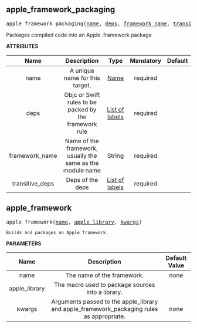 <!-- Generated with Stardoc: http://skydoc.bazel.build -->

<a name="#apple_framework_packaging"></a>

## apple_framework_packaging

<pre>
apple_framework_packaging(<a href="#apple_framework_packaging-name">name</a>, <a href="#apple_framework_packaging-deps">deps</a>, <a href="#apple_framework_packaging-framework_name">framework_name</a>, <a href="#apple_framework_packaging-transitive_deps">transitive_deps</a>)
</pre>

Packages compiled code into an Apple .framework package

**ATTRIBUTES**


| Name  | Description | Type | Mandatory | Default |
| :-------------: | :-------------: | :-------------: | :-------------: | :-------------: |
| name |  A unique name for this target.   | <a href="https://bazel.build/docs/build-ref.html#name">Name</a> | required |  |
| deps |  Objc or Swift rules to be packed by the framework rule   | <a href="https://bazel.build/docs/build-ref.html#labels">List of labels</a> | required |  |
| framework_name |  Name of the framework, usually the same as the module name   | String | required |  |
| transitive_deps |  Deps of the deps   | <a href="https://bazel.build/docs/build-ref.html#labels">List of labels</a> | required |  |


<a name="#apple_framework"></a>

## apple_framework

<pre>
apple_framework(<a href="#apple_framework-name">name</a>, <a href="#apple_framework-apple_library">apple_library</a>, <a href="#apple_framework-kwargs">kwargs</a>)
</pre>

    Builds and packages an Apple framework.

**PARAMETERS**


| Name  | Description | Default Value |
| :-------------: | :-------------: | :-------------: |
| name |  The name of the framework.   |  none |
| apple_library |  The macro used to package sources into a library.   |  <code><function apple_library></code> |
| kwargs |  Arguments passed to the apple_library and apple_framework_packaging rules as appropriate.   |  none |


